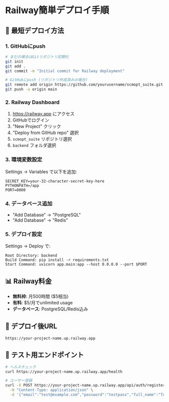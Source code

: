# Railway簡単デプロイ手順

## 🚀 最短デプロイ方法

### 1. GitHubにpush
```bash
# まだの場合はGitリポジトリ初期化
git init
git add .
git commit -m "Initial commit for Railway deployment"

# GitHubにpush (リポジトリ作成済みの場合)
git remote add origin https://github.com/yourusername/scmopt_suite.git
git push -u origin main
```

### 2. Railway Dashboard
1. https://railway.app にアクセス
2. GitHubでログイン
3. "New Project" クリック
4. "Deploy from GitHub repo" 選択
5. `scmopt_suite` リポジトリ選択
6. `backend` フォルダ選択

### 3. 環境変数設定
Settings → Variables で以下を追加:
```
SECRET_KEY=your-32-character-secret-key-here
PYTHONPATH=/app
PORT=8000
```

### 4. データベース追加
- "Add Database" → "PostgreSQL" 
- "Add Database" → "Redis"

### 5. デプロイ設定
Settings → Deploy で:
```
Root Directory: backend
Build Command: pip install -r requirements.txt  
Start Command: uvicorn app.main:app --host 0.0.0.0 --port $PORT
```

## 📊 Railway料金
- **無料枠**: 月500時間 ($5相当)
- **有料**: $5/月でunlimited usage
- **データベース**: PostgreSQL/Redis込み

## 🔗 デプロイ後URL
```
https://your-project-name.up.railway.app
```

## 🧪 テスト用エンドポイント
```bash
# ヘルスチェック
curl https://your-project-name.up.railway.app/health

# ユーザー登録
curl -X POST https://your-project-name.up.railway.app/api/auth/register \
  -H "Content-Type: application/json" \
  -d '{"email":"test@example.com","password":"testpass","full_name":"Test User"}'
```